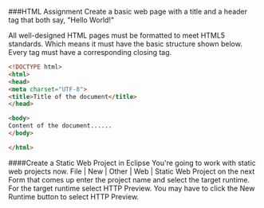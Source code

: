 <!--djw
todo: add steps to create dynamic web application in eclipse and to add, then view a web page 
-->

###HTML Assignment
Create a basic web page with a title and a header tag that both say, "Hello World!"

All well-designed HTML pages must be formatted to meet HTML5 standards. Which means it must have the basic structure shown below. Every tag must have a corresponding closing tag. 

```html
<!DOCTYPE html>
<html>
<head>
<meta charset="UTF-8">
<title>Title of the document</title>
</head>

<body>
Content of the document......
</body>

</html>
```

####Create a Static Web Project in Eclipse
You're going to work with static web projects now.
File | New | Other | Web | Static Web Project
on the next Form that comes up enter the project name and select the target runtime. For the target runtime select HTTP Preview. You may have to click the New Runtime button to select HTTP Preview.

